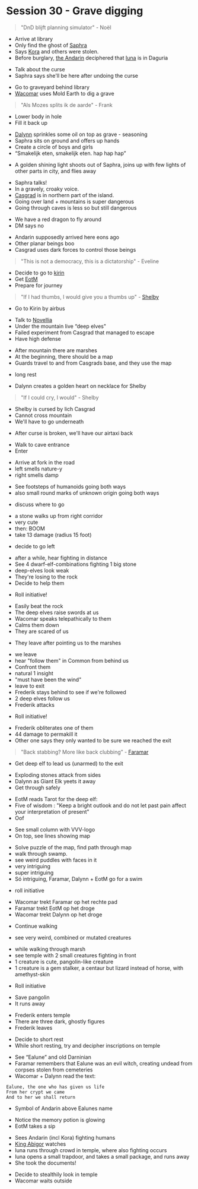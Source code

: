 # Session 30 - Grave digging

> "DnD blijft planning simulator" - Noël

- Arrive at library
- Only find the ghost of [Saphra](https://bookstack.hemels.me/books/Darninia/page/imnahofo-sgoma#Hofo%20Sgoma)
- Says [Kora](https://bookstack.hemels.me/books/Darninia/page/culorianacora) and others were stolen.
- Before burglary, [the Andarin](https://bookstack.hemels.me/books/Darninia/page/the-andarin) deciphered that [Iuna](https://bookstack.hemels.me/books/Darninia/page/iuna) is in Daguria

+ Talk about the curse
+ Saphra says she'll be here after undoing the curse

- Go to graveyard behind library
- [Wacomar](https://bookstack.hemels.me/books/Darninia/page/wacomar-illitris) uses Mold Earth to dig a grave

> "Als Mozes splits ik de aarde" - Frank

- Lower body in hole
- Fill it back up

+ [Dalynn](https://bookstack.hemels.me/books/Darninia/page/dalynn-lathrana) sprinkles some oil on top as grave - seasoning
+ Saphra sits on ground and offers up hands
+ Create a circle of boys and girls
+ “Smakelijk eten, smakelijk eten. hap hap hap”

- A golden shining light shoots out of Saphra, joins up with few lights of other parts in city, and flies away

+ Saphra talks!
+ In a gravely, croaky voice.
+ [Casgrad](https://bookstack.hemels.me/books/Darninia/page/imnahofo-sgoma#Casgrads%20Lair) is in northern part of the island.
+ Going over land + mountains is super dangerous
+ Going through caves is less so but still dangerous

- We have a red dragon to fly around
- DM says no

+ Andarin supposedly arrived here eons ago
+ Other planar beings boo
+ Casgrad uses dark forces to control those beings

> "This is not a democracy, this is a dictatorship" - Eveline

- Decide to go to [kirin](https://bookstack.hemels.me/books/Darninia/page/imnahofo-sgoma#Ki-Rin%20Village)
- Get [EotM](https://bookstack.hemels.me/books/Darninia/page/eye-of-the-mountain)
- Prepare for journey

> "If I had thumbs, I would give you a thumbs up" - [Shelby](https://bookstack.hemels.me/books/Darninia/page/imnahofo-sgoma#Hofo%20Sgoma)

- Go to Kirin by airbus

+ Talk to [Novellia](https://bookstack.hemels.me/books/Darninia/page/imnahofo-sgoma#Ki-Rin%20Village)
+ Under the mountain live “deep elves"
+ Failed experiment from Casgrad that managed to escape
+ Have high defense

- After mountain there are marshes
- At the beginning, there should be a map
- Guards travel to and from Casgrads base, and they use the map

+ long rest

- Dalynn creates a golden heart on necklace for Shelby

> "If I could cry, I would" - Shelby

- Shelby is cursed by lich Casgrad
- Cannot cross mountain
- We'll have to go underneath

+ After curse is broken, we'll have our airtaxi back

- Walk to cave entrance
- Enter

+ Arrive at fork in the road
+ left smells nature-y
+ right smells damp

- See footsteps of humanoids going both ways
- also small round marks of unknown origin going both ways

+ discuss where to go

- a stone walks up from right corridor
- very cute
- then: BOOM
- take 13 damage (radius 15 foot)

+ decide to go left

- after a while, hear fighting in distance
- See 4 dwarf-elf-combinations fighting 1 big stone
- deep-elves look weak
- They're losing to the rock
- Decide to help them

+ Roll initiative!

- Easily beat the rock
- The deep elves raise swords at us
- Wacomar speaks telepathically to them
- Calms them down
- They are scared of us

+ They leave after pointing us to the marshes

- we leave
- hear "follow them" in Common from behind us
- Confront them
- natural 1 insight
- "must have been the wind"
- leave to exit
- Frederik stays behind to see if we're followed
- 2 deep elves follow us
- Frederik attacks

+ Roll initiative!

- Frederik obliterates one of them
- 44 damage to permakill it
- Other one says they only wanted to be sure we reached the exit

> "Back stabbing? More like back clubbing” - [Faramar](https://bookstack.hemels.me/books/Darninia/page/faramar-illitris)

- Get deep elf to lead us (unarmed) to the exit

+ Exploding stones attack from sides
+ Dalynn as Giant Elk yeets it away
+ Get through safely

- EotM reads Tarot for the deep elf:
- Five of wisdom : "Keep a bright outlook and do not let past pain affect your interpretation of present"
- Oof

+ See small column with VVV-logo
+ On top, see lines showing map

- Solve puzzle of the map, find path through map
- walk through swamp.
- see weird puddles with faces in it
- very intriguing
- super intriguing
- Só intriguing, Faramar, Dalynn + EotM go for a swim

+ roll initiative

- Wacomar trekt Faramar op het rechte pad
- Faramar trekt EotM op het droge
- Wacomar trekt Dalynn op het droge

+ Continue walking

- see very weird, combined or mutated creatures

+ while walking through marsh
+ see temple with 2 small creatures fighting in front
+ 1 creature is cute, pangolin-like creature
+ 1 creature is a gem stalker, a centaur but lizard instead of horse, with amethyst-skin

- Roll initiative

+ Save pangolin
+ It runs away

- Frederik enters temple
- There are three dark, ghostly figures
- Frederik leaves

+ Decide to short rest
+ While short resting, try and decipher inscriptions on temple

- See “Ealune” and old Darninian
- Faramar remembers that Ealune was an evil witch, creating undead from corpses stolen from cemeteries
- Wacomar + Dalynn read the text:

``` 
Ealune, the one who has given us life
From her crypt we came
And to her we shall return
```

- Symbol of Andarin above Ealunes name

+ Notice the memory potion is glowing
+ EotM takes a sip

- Sees Andarin (incl Kora) fighting humans
- [King Abigor](https://bookstack.hemels.me/books/Darninia/page/king-abigor) watches
- Iuna runs through crowd in temple, where also fighting occurs
- Iuna opens a small trapdoor, and takes a small package, and runs away
- She took the documents!

+ Decide to stealthily look in temple
+ Wacomar waits outside
